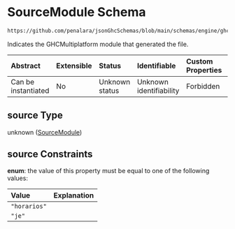 # SourceModule Schema

```txt
https://github.com/penalara/jsonGhcSchemas/blob/main/schemas/engine/ghcEngine.schema.json#/properties/meta/properties/source
```

Indicates the GHCMultiplatform module that generated the file.

| Abstract            | Extensible | Status         | Identifiable            | Custom Properties | Additional Properties | Access Restrictions | Defined In                                                                           |
| :------------------ | :--------- | :------------- | :---------------------- | :---------------- | :-------------------- | :------------------ | :----------------------------------------------------------------------------------- |
| Can be instantiated | No         | Unknown status | Unknown identifiability | Forbidden         | Allowed               | none                | [ghcEngine.schema.json\*](../../../out/ghcEngine.schema.json "open original schema") |

## source Type

unknown ([SourceModule](ghcengine-properties-filemetadata-properties-sourcemodule.md))

## source Constraints

**enum**: the value of this property must be equal to one of the following values:

| Value        | Explanation |
| :----------- | :---------- |
| `"horarios"` |             |
| `"je"`       |             |
